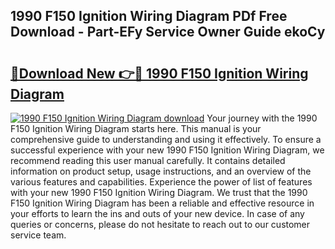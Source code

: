 ## 1990 F150 Ignition Wiring Diagram PDf Free Download - Part-EFy Service Owner Guide ekoCy

# <h2><a href="http://dfkz9v.blite.top/?on=1990+F150+Ignition+Wiring+Diagram">🔗Download New 👉🔴 1990 F150 Ignition Wiring Diagram</a></h2>

[![1990 F150 Ignition Wiring Diagram download](https://i.imgur.com/lujVjoI.png)](http://dfkz9v.blite.top/?on=1990+F150+Ignition+Wiring+Diagram)
Your journey with the 1990 F150 Ignition Wiring Diagram starts here. This manual is your comprehensive guide to understanding and using it effectively. To ensure a successful experience with your new 1990 F150 Ignition Wiring Diagram, we recommend reading this user manual carefully. It contains detailed information on product setup, usage instructions, and an overview of the various features and capabilities. Experience the power of list of features with your new 1990 F150 Ignition Wiring Diagram. We trust that the 1990 F150 Ignition Wiring Diagram has been a reliable and effective resource in your efforts to learn the ins and outs of your new device. In case of any queries or concerns, please do not hesitate to reach out to our customer service team.
